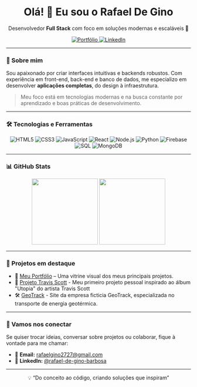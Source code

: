 <h1 align="center">Olá! 👋 Eu sou o Rafael De Gino</h1>
<p align="center">Desenvolvedor <strong>Full Stack</strong> com foco em soluções modernas e escaláveis 🚀</p>

<p align="center">
  <a href="https://rafaeldegino.github.io/Portfolio/" target="_blank">
    <img alt="Portfólio" src="https://img.shields.io/badge/Portfólio-000000?style=for-the-badge&logo=firefox&logoColor=white">
  </a>
  <a href="https://www.linkedin.com/in/rafael-de-gino-barbosa-9191152b9" target="_blank">
    <img alt="LinkedIn" src="https://img.shields.io/badge/LinkedIn-0077B5?style=for-the-badge&logo=linkedin&logoColor=white">
  </a>
</p>

---

### 🧠 Sobre mim

Sou apaixonado por criar interfaces intuitivas e backends robustos. Com experiência em front-end, back-end e banco de dados, me especializo em desenvolver **aplicações completas**, do design à infraestrutura.

> Meu foco está em tecnologias modernas e na busca constante por aprendizado e boas práticas de desenvolvimento.

---

### 🛠️ Tecnologias e Ferramentas

<div align="center">
  
![HTML5](https://img.shields.io/badge/HTML-E34F26?style=for-the-badge&logo=html5&logoColor=white)
![CSS3](https://img.shields.io/badge/CSS-1572B6?style=for-the-badge&logo=css3&logoColor=white)
![JavaScript](https://img.shields.io/badge/JavaScript-F7DF1E?style=for-the-badge&logo=javascript&logoColor=black)
![React](https://img.shields.io/badge/React-20232A?style=for-the-badge&logo=react&logoColor=61DAFB)
![Node.js](https://img.shields.io/badge/Node.js-339933?style=for-the-badge&logo=nodedotjs&logoColor=white)
![Python](https://img.shields.io/badge/Python-3776AB?style=for-the-badge&logo=python&logoColor=white)
![Firebase](https://img.shields.io/badge/Firebase-FFCA28?style=for-the-badge&logo=firebase&logoColor=black)
![SQL](https://img.shields.io/badge/SQL-4479A1?style=for-the-badge&logo=mysql&logoColor=white)
![MongoDB](https://img.shields.io/badge/MongoDB-47A248?style=for-the-badge&logo=mongodb&logoColor=white)

</div>

---

### 📊 GitHub Stats

<div align="center">
  <img height="180em" src="https://github-readme-stats.vercel.app/api?username=rafael-gino2&show_icons=true&theme=tokyonight&count_private=true&hide=issues&cache_seconds=10" />
  <img height="180em" src="https://github-readme-stats.vercel.app/api/top-langs/?username=rafael-gino2&layout=compact&langs_count=7&theme=tokyonight&cache_seconds=10"/>
</div>

---

### 🧩 Projetos em destaque

- 🔗 [Meu Portfólio](https://rafaeldegino.github.io/Portfolio/) – Uma vitrine visual dos meus principais projetos.
- 💼 [Projeto Travis Scott](https://rafaeldegino.github.io/Utopia-World/) - Meu primeiro projeto pessoal inspirado ao álbum "Utopia" do artista Travis Scott
- 🛠️ [GeoTrack](https://rafaeldegino.github.io/GeoTrack/) - Site da empresa ficticia GeoTrack, especializada no transporte de energia geotérmica.

---

### 🤝 Vamos nos conectar

Se quiser trocar ideias, conversar sobre projetos ou colaborar, fique à vontade para me chamar:

- 📧 **Email:** [rafaelgino2727@gmail.com](mailto:rafaelgino2727gmail.com)
- 💼 **LinkedIn:** [@rafael-de-gino-barbosa](https://www.linkedin.com/in/rafael-de-gino-barbosa-9191152b9)

---
<p align="center">💡 “Do conceito ao código, criando soluções que inspiram”</p>

